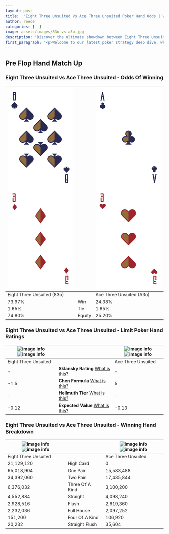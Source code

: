 ```yaml
---
layout: post
title:  "Eight Three Unsuited Vs Ace Three Unsuited Poker Hand Odds | Which Is The Better Hand In Poker? A Complete Guide"
author: reece
categories: [  ]
image: assets/images/83o-vs-a3o.jpg
description: "Discover the ultimate showdown between Eight Three Unsuited and Ace Three Unsuited in poker! Uncover the odds, strategies, and scenarios where one hand triumphs over the other. Get ready to up your poker game with this thrilling analysis."
first_paragraph: "<p>Welcome to our latest poker strategy deep dive, where we're pitting two distinct hands against each other in a high-stakes showdown: Eight Three Unsuited vs Ace Three Unsuited.</p><p>In the dynamic world of poker, every decision counts, and knowing which hand holds the upper hand is key to your success at the table.</p><p>In this article, we'll dissect these two hands, explore the scenarios where one dominates the other, and equip you with the knowledge to make strategic choices that can tip the odds in your favor.</p><p>Get ready to unravel the intriguing dynamics of these poker hands and elevate your game to new heights.</p>"
---
```




[comment]: # (sp0)

## Pre Flop Hand Match Up

<div class="table hand-ratings" markdown="1"> 



### Eight Three Unsuited vs Ace Three Unsuited - Odds Of Winning


    
| ![image info](assets/images/hand1/8.png) ![image info](assets/images/hand1/3o.png) |  | ![image info](assets/images/hand2/a.png) ![image info](assets/images/hand2/3o.png) |
| -------- | -------- | -------- |
| Eight Three Unsuited (83o) |  | Ace Three Unsuited (A3o) |
| 73.97% | Win | 24.38% |
| 1.65% | Tie | 1.65% |
| 74.80% | Equity | 25.20% |




[comment]: # (sp1)



### Eight Three Unsuited vs Ace Three Unsuited - Limit Poker Hand Ratings


    
| ![image info](https://www.riverpairs.com/assets/images/hand1/8.png) ![image info](https://www.riverpairs.com/assets/images/hand1/3o.png) |  | ![image info](https://www.riverpairs.com/assets/images/hand2/a.png) ![image info](https://www.riverpairs.com/assets/images/hand2/3o.png) |
| -------- | -------- | -------- |
| Eight Three Unsuited |  | Ace Three Unsuited |
| - | **Sklansky Rating** [What is this?](/sklansky-rating-explained) | - |
| -1.5 | **Chen Formula** [What is this?](/chen-formula-explained) | 5 |
| - | **Hellmuth Tier** [What is this?](/Hellmuth-tier-explained) | - |
| -0.12 | **Expected Value** [What is this?](/expected-value-explained) | -0.13 |




[comment]: # (sp2)



### Eight Three Unsuited vs Ace Three Unsuited - Winning Hand Breakdown


    
| ![image info](https://www.riverpairs.com/assets/images/hand1/8.png) ![image info](https://www.riverpairs.com/assets/images/hand1/3o.png) |  | ![image info](https://www.riverpairs.com/assets/images/hand2/a.png) ![image info](https://www.riverpairs.com/assets/images/hand2/3o.png) |
| -------- | -------- | -------- |
| Eight Three Unsuited |  | Ace Three Unsuited |
| 21,129,120 | High Card | 0 |
| 65,018,904 | One Pair | 15,583,488 |
| 34,392,060 | Two Pair | 17,435,844 |
| 6,376,032 | Three Of A Kind | 3,100,200 |
| 4,552,884 | Straight | 4,098,240 |
| 2,928,516 | Flush | 2,619,360 |
| 2,232,036 | Full House | 2,097,252 |
| 151,200 | Four Of A Kind | 106,920 |
| 20,232 | Straight Flush | 35,604 |




[comment]: # (sp3)



</div>

[comment]: # (sp4)



[comment]: # (sp5)

